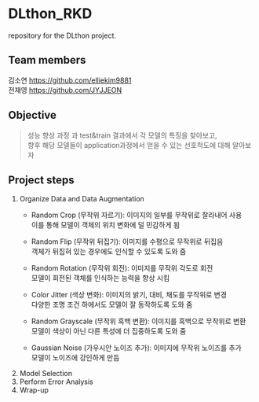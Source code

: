# DLthon_RKD
repository for the DLthon project.
## Team members
김소연 https://github.com/elliekim9881<br>
전재영 https://github.com/JYJJEON<br>

## Objective
> 성능 향상 과정 과 test&train 결과에서 각 모델의 특징을 찾아보고,<br> 향후 해당 모델들이 application과정에서 얻을 수 있는 선호척도에 대해 알아보자

## Project steps
1. Organize Data and Data Augmentation
   - Random Crop (무작위 자르기): 이미지의 일부를 무작위로 잘라내어 사용<br>
     이를 통해 모델이 객체의 위치 변화에 덜 민감하게 됨
   - Random Flip (무작위 뒤집기): 이미지를 수평으로 무작위로 뒤집음<br>
     객체가 뒤집혀 있는 경우에도 인식할 수 있도록 도와 줌
   - Random Rotation (무작위 회전): 이미지를 무작위 각도로 회전<br>
     모델이 회전된 객체를 인식하는 능력을 향상 시킴

   - Color Jitter (색상 변화): 이미지의 밝기, 대비, 채도를 무작위로 변경<br>
     다양한 조명 조건 하에서도 모델이 잘 동작하도록 도와 줌

   - Random Grayscale (무작위 흑백 변환): 이미지를 흑백으로 무작위로 변환<br>
     모델이 색상이 아닌 다른 특성에 더 집중하도록 도와 줌

   - Gaussian Noise (가우시안 노이즈 추가): 이미지에 무작위 노이즈를 추가<br> 
     모델이 노이즈에 강인하게 만듬
2. Model Selection
3. Perform Error Analysis
4. Wrap-up
